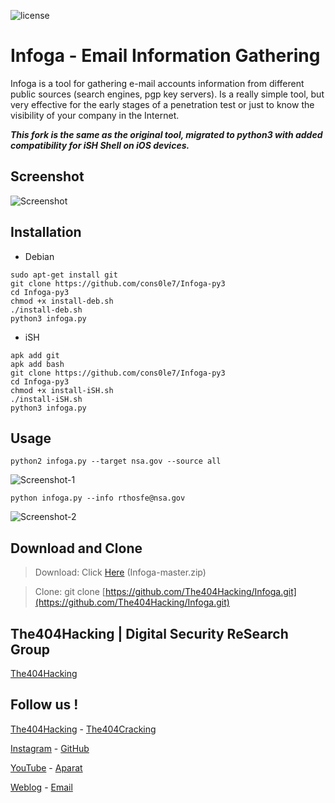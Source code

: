 ![license](https://img.shields.io/badge/license-GPL-brightgreen.svg)
# Infoga - Email Information Gathering
Infoga is a tool for gathering e-mail accounts information from different public sources (search engines, pgp key servers). Is a really simple tool, but very effective for the early stages of a penetration test or just to know the visibility of your company in the Internet. 

***This fork is the same as the original tool, migrated to python3 with added compatibility for iSH Shell on iOS devices.***

## Screenshot
![Screenshot](Screenshot.png?raw=ture "Screenshot")

## Installation
- Debian
```
sudo apt-get install git 
git clone https://github.com/cons0le7/Infoga-py3
cd Infoga-py3
chmod +x install-deb.sh
./install-deb.sh
python3 infoga.py
``` 
- iSH 
```
apk add git
apk add bash 
git clone https://github.com/cons0le7/Infoga-py3
cd Infoga-py3
chmod +x install-iSH.sh
./install-iSH.sh
python3 infoga.py
```
## Usage
`python2 infoga.py --target nsa.gov --source all`

![Screenshot-1](Screenshot-1.png?raw=ture "Screenshot-1")

`python infoga.py --info rthosfe@nsa.gov`

![Screenshot-2](Screenshot-2.png?raw=ture "Screenshot-2")


## Download and Clone
> Download: Click [Here](https://github.com/The404Hacking/Infoga/archive/master.zip) (Infoga-master.zip)

> Clone: git clone [https://github.com/The404Hacking/Infoga.git](https://github.com/The404Hacking/Infoga.git)

## The404Hacking | Digital Security ReSearch Group
[The404Hacking](https://T.me/The404Hacking)

## Follow us !
[The404Hacking](https://T.me/The404Hacking) - [The404Cracking](https://T.me/The404Cracking)

[Instagram](https://instagram.com/The404Hacking) - [GitHub](https://github.com/The404Hacking)

[YouTube](http://yon.ir/youtube404) - [Aparat](http://www.aparat.com/The404Hacking)

[Weblog](http://the404hacking.blogsky.com) - [Email](mailto:The404Hacking.Team@Gmail.Com)
